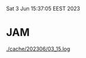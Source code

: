 Sat  3 Jun 15:37:05 EEST 2023
# JAM
<a href='./cache/202306/03_15.log'>./cache/202306/03_15.log</a>
